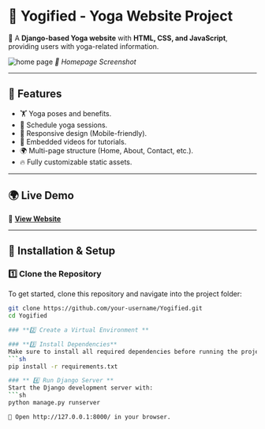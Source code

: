 # 🧘 Yogified - Yoga Website Project

🚀 A **Django-based Yoga website** with **HTML, CSS, and JavaScript**, providing users with yoga-related information.

![home page](https://github.com/user-attachments/assets/e198f90b-d1c5-4bff-a54d-d152f88492ac)
*📸 Homepage Screenshot*

---

## 🌟 Features
- 🏋️ Yoga poses and benefits.
- 📅 Schedule yoga sessions.
- 🎨 Responsive design (Mobile-friendly).
- 🎥 Embedded videos for tutorials.
- 🌍 Multi-page structure (Home, About, Contact, etc.).
- 🔥 Fully customizable static assets.

---

## 🌍 Live Demo
🔗 **[View Website](https://yoga-xtqw.onrender.com/)**  

---

## 🔧 Installation & Setup

### **1️⃣ Clone the Repository**
To get started, clone this repository and navigate into the project folder:
```sh
git clone https://github.com/your-username/Yogified.git
cd Yogified

### **2️⃣ Create a Virtual Environment **

### **3️⃣ Install Dependencies**
Make sure to install all required dependencies before running the project:
```sh
pip install -r requirements.txt

### ** 4️⃣ Run Django Server **
Start the Django development server with:
```sh
python manage.py runserver

🚀 Open http://127.0.0.1:8000/ in your browser.



